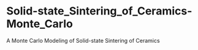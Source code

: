 # Solid-state_Sintering_of_Ceramics-Monte_Carlo
A Monte Carlo Modeling of Solid-state Sintering of Ceramics
